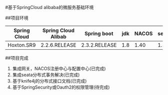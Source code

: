 #基于SpringCloud alibaba的微服务基础环境
    
##项目环境

|Spring Cloud| Spring Cloud Alibab| Spring boot |      jdk    |    NACOS    |    seata    |
|------------| -------------------| ------------| ------------| ------------| ------------|
| Hoxton.SR9 | 2.2.6.RELEASE      |2.3.2.RELEASE|       1.8   |     1.40    |     1.30    |

##项目完成
1. 集成网关，NACOS注册中心与配置中心(已完成)
2. 集成seata分布式事务解决(已完成)
3. 基于knife4j的分布式接口文档(已完成)
4. 基于SpringSecurity或Oauth2的权限管理(待完成)
